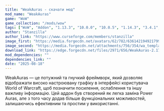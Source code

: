 ```yaml
---
title: "WeakAuras - скачати мод"
mod_name: "WeakAuras"
game: "WoW"
game_collection: "/mods/wow"
tags: ["WoW", "Addon", "1.13.3", "10.0.0", "10.0.5", "1.14.3", "3.4.1", "2.5.4", "1.15.2", "4.4.0", "10.2.6", "3.4.3", "10.2.7", "11.2.0", "4.4.2", "5.5.0", "1.15.7"]
author: "Stanzilla"
author_link: "https://www.curseforge.com/members/stanzilla"
image_first: "https://media.forgecdn.net/avatars/62/782/636142194921799650.png"
image_second: "https://media.forgecdn.net/attachments/756/354/wa_templates0.jpg"
download_link: "https://edge.forgecdn.net/files/2971/656/WeakAuras-2.17.6-beta1-classic.zip"
mod_dependencies: ""
dependencies_link: ""
date: "2025-08-18"
---
```


WeakAuras — це потужний та гнучкий фреймворк, який дозволяє відображати високо настроювану графіку в інтерфейсі користувача World of Warcraft, щоб позначити посилення, ослаблення та іншу важливу інформацію. Цей аддон був створений як легка заміна Power Auras, але з того часу додав більше функціональних можливостей, залишаючись ефективним та простим у використанні.